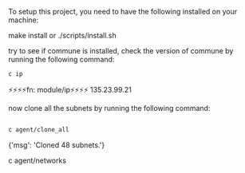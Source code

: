 To setup this project, you need to have the following installed on your machine:

make install or ./scripts/install.sh

try to see if commune is installed, check the version of commune by running the following command:
```bash
c ip
```
⚡️⚡️⚡️⚡️fn: module/ip⚡️⚡️⚡️⚡️
135.23.99.21


now clone all the subnets by running the following command:
```bash

c agent/clone_all
```
{'msg': 'Cloned 48 subnets.'}

c agent/networks









